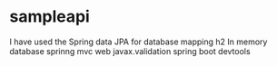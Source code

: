# sampleapi

I have used the Spring data JPA for database mapping
h2 In memory database
sprinng mvc web 
javax.validation
spring boot devtools

